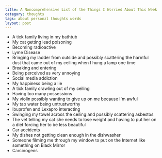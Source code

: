 ```yaml
---
title: A Noncomprehensive List of the Things I Worried About This Week
category: thoughts
tags: about personal thoughts words
layout: post
---
```


- A tick family living in my bathtub
- My cat getting lead poisoning
- Becoming radioactive
- Lyme Disease
- Bringing my ladder from outside and possibly scattering the harmful dust that came out of my ceiling when I hung a lamp one time
- Breaking and entering
- Being perceived as very annoying
- Social media addiction
- My happiness being a lie
- A tick family crawling out of my ceiling
- Having too many possessions
- My violin possibly wanting to give up on me because I'm awful
- My tap water being untrustworthy
- Ibuprofen and Lexapro interacting
- Swinging my towel across the ceiling and possibly scattering asbestos
- The vet telling my cat she needs to lose weight and having to put her on a diet forcing her to be less beautiful
- Car accidents
- My dishes not getting clean enough in the dishwasher
- Someone filming me through my window to put on the Internet like something on Black Mirror
- Carcinogens

